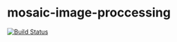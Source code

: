 # mosaic-image-proccessing

[![Build Status](https://travis-ci.org/opavlov24/mosaic-image-proccessing.svg?branch=master)](https://travis-ci.org/opavlov24/mosaic-image-proccessing)

